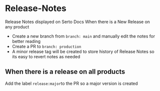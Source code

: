 # Release-Notes

Release Notes displayed on Serto Docs
When there is a New Release on any product 

- Create a new branch from `branch: main` and manually edit the notes for better reading 
- Create a PR to `branch: production`
- A minor release tag will be created to store history of Release Notes so its easy to revert notes as needed

## When there is a release on all products
Add the label `release:major`to the PR so a major version is created
